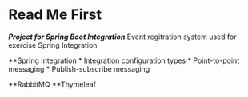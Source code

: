 # Read Me First
***Project for Spring Boot Integration***
Event regitration system used for exercise Spring Integration

 **Spring Integration
    * Integration configuration types
    * Point-to-point messaging
    * Publish-subscribe messaging
 
 **RabbitMQ
 **Thymeleaf